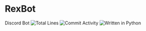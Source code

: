 # RexBot
Discord Bot
![Total Lines](https://img.shields.io/tokei/lines/github/pryme-svg/primebot)
![Commit Activity](https://img.shields.io/github/commit-activity/m/pryme-svg/primebot?foo=bar)
![Written in Python](https://img.shields.io/badge/--orange?logo=python)
